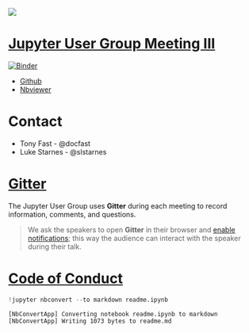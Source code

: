 
![](https://secure.meetupstatic.com/photos/event/2/5/1/c/highres_467829500.jpeg)

# [Jupyter User Group Meeting III](https://www.meetup.com/Atlanta-Jupyter-User-Group/events/246623197/)

[![Binder](https://mybinder.org/badge.svg)](https://mybinder.org/v2/gh/atl-jugheads/III/tree/master/master)

* [Github]()
* [Nbviewer](http://nbviewer.jupyter.org/github/atl-jugheads/III/blob/master/readme.ipynb)


# Contact

* Tony Fast - @docfast
* Luke Starnes - @slstarnes

# [Gitter](https://gitter.im/atl-jugheads/Lobby)

The Jupyter User Group uses __Gitter__ during each meeting to record information, comments, and questions.  

> We ask the speakers to open 
__Gitter__ in their browser and [enable notifications](https://gitter.zendesk.com/hc/en-us/articles/210265505-Notifications);
this way the audience can interact with the speaker during their talk.

# [Code of Conduct](CODE_OF_CONDUCT.md)


```python
!jupyter nbconvert --to markdown readme.ipynb
```

    [NbConvertApp] Converting notebook readme.ipynb to markdown
    [NbConvertApp] Writing 1073 bytes to readme.md


